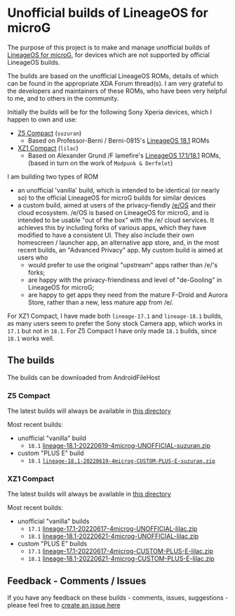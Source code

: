 # Unofficial builds of LineageOS for microG

The purpose of this project is to make and manage unofficial builds of [LineageOS for microG](https://lineage.microg.org/), for devices which are not supported by official LineageOS builds.

The builds are based on the unofficial LineageOS ROMs, details of which can be found in the appropriate XDA Forum thread(s). I am very grateful to the developers and maintainers of these ROMs, who have been very helpful to me, and to others in the community.

Initially the builds will be for the following Sony Xperia devices, which I happen to own and use:
- [Z5 Compact](https://www.gsmarena.com/sony_xperia_z5_compact-7535.php) (`suzuran`)
   - Based on Professor-Berni / Berni-0815's [LineageOS 18.1](https://forum.xda-developers.com/t/rom-unofficial-11-r-lineageos-18-1-for-z5c-suzuran.4205135/) ROMs
- [XZ1 Compact](https://www.gsmarena.com/sony_xperia_xz1_compact-8610.php) (`lilac`)
   - Based on Alexander Grund /F lamefire's [LineageOS 17.1/18.1](https://forum.xda-developers.com/t/rom-unofficial-10-q-lineageos-17-1-for-z5c-suzuran.4052973/) ROMs, (based in turn on the work of `Modpunk & Derfelot`)  

I am building two types of ROM
- an unofficial 'vanilla' build, which is intended to be identical (or nearly so) to the official LineageOS for microG builds for similar devices
- a custom build, aimed at users of the privacy-fiendly [/e/OS](https://e.foundation/e-os/) and their cloud ecosystem. /e/OS is based on LineageOS for microG, and is intended to be usable "out of the box" with the /e/ cloud services. It achieves this by including forks of various apps, which they have modified to have a consistent UI. They also include their own homescreen / launcher app, an alternative app store, and, in the most recent builds, an "Advanced Privacy" app. My custom build is aimed at users who 
  - would prefer to use the original "upstream" apps rather than /e/'s forks;
  - are happy with the privacy-friendiness and level of "de-Gooling" in LineageOS for microG;
  - are happy to get apps they need from the mature F-Droid and Aurora Store, rather than a new, less mature app from /e/.

For XZ1 Compact, I have made both `lineage-17.1` and `lineage-18.1` builds, as many users seem to prefer the Sony stock Camera app, which works in `17.1` but not in `18.1`. For Z5 Compact I have only made `18.1` builds, since `18.1` works well.

## The builds

The builds can be downloaded from AndroidFileHost

### Z5 Compact

The latest builds will always be available in [this directory](https://www.androidfilehost.com/?w=files&flid=322410)

Most recent builds:
- unofficial "vanilla" build
  - `18.1` [lineage-18.1-20220619-4microg-UNOFFICIAL-suzuran.zip](https://androidfilehost.com/?fid=15664248565197182677)
- custom "PLUS E" build
  - `18.1` [`lineage-18.1-20220619-4microg-CUSTOM-PLUS-E-suzuran.zip`](https://androidfilehost.com/?fid=15664248565197182679)


### XZ1 Compact

The latest builds will always be available in [this directory](https://androidfilehost.com/?w=files&flid=322414)

Most recent builds:
- unofficial "vanilla" builds
  - `17.1`  [lineage-17.1-20220617-4microg-UNOFFICIAL-lilac.zip](https://androidfilehost.com/?fid=15664248565197181658)
  - `18.1` [lineage-18.1-20220621-4microg-UNOFFICIAL-lilac.zip](https://androidfilehost.com/?fid=15664248565197182839)
- custom "PLUS E" builds
  - `17.1` [lineage-17.1-20220617-4microg-CUSTOM-PLUS-E-lilac.zip](https://androidfilehost.com/?fid=15664248565197181657)
  - `18.1` [lineage-18.1-20220621-4microg-CUSTOM-PLUS-E-lilac.zip](https://androidfilehost.com/?fid=15664248565197182709)

## Feedback - Comments / Issues

If you have any feedback on these builds - comments, issues, suggestions - please feel free to [create an issue here](https://github.com/petefoth/unofficial-l4m-builds/issues)
